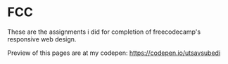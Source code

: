 # FCC
These are the assignments i did for completion of freecodecamp's responsive web design.
 
 
Preview of this pages are at my codepen:
 https://codepen.io/utsavsubedi
